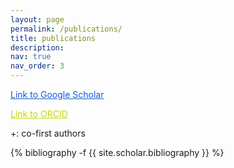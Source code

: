 ```yaml
---
layout: page
permalink: /publications/
title: publications
description: 
nav: true
nav_order: 3
---
```

<!-- _pages/publications.md -->
<style>
    .co-first-authors {
        color: rgb(255, 255, 255); /* Default color for dark mode (white) */
    }

    @media (prefers-color-scheme: light) {
        .co-first-authors {
            color: rgb(0, 0, 0); /* Color for light mode (black) */
        }
    }
</style>
<a href="https://scholar.google.com/citations?user=IlCpbvkAAAAJ&hl=ko" style="color: rgb(16,93, 215);">Link to Google Scholar</a>

<a href="https://orcid.org/0009-0000-1533-1716" style="color: rgb(195,215, 16);">Link to ORCID</a>

+: co-first authors

<div class="publications">

{% bibliography -f {{ site.scholar.bibliography }} %}

</div>
